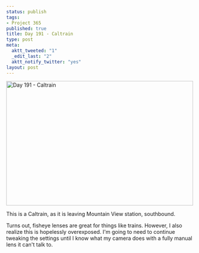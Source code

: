 ```yaml
--- 
status: publish
tags: 
- Project 365
published: true
title: Day 191 - Caltrain
type: post
meta: 
  aktt_tweeted: "1"
  _edit_last: "2"
  aktt_notify_twitter: "yes"
layout: post
---
```

<a href="http://www.flickr.com/photos/freeed/5922948711/" title="Day 191 - Caltrain by Fred​, on Flickr"><img src="http://farm7.static.flickr.com/6008/5922948711_ae37654c35.jpg" width="500" height="333" alt="Day 191 - Caltrain"/></a>

This is a Caltrain, as it is leaving Mountain View station, southbound.

Turns out, fisheye lenses are great for things like trains. However, I also realize this is hopelessly overexposed. I'm going to need to continue tweaking the settings until I know what my camera does with a fully manual lens it can't talk to.
